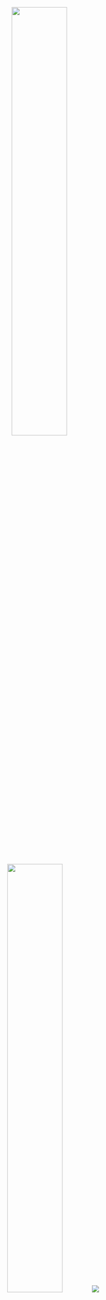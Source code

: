 <p align="center">
  <img height="50%" width="auto" src ="https://github-readme-stats.vercel.app/api?username=aaronbarra040998a&show_icons=true&count_private=true&theme=darcula&hide_border=true&hide=issues,contribs&bg_color=00000000">
  <img height="50%" width="auto" src="https://github-readme-stats.vercel.app/api/top-langs/?username=aaronbarra040998&layout=compact&hide_border=true&theme=darcula&bg_color=00000000&langs_count=6&hide=jupyter%20notebook,tex,php&exclude_repo=Pacman-AI&langs=js,ts,python,html,java,css">
<img src="https://github-readme-streak-stats.herokuapp.com?user=aaronbarra040998&theme=darcula&hide_border=true&background=FFFFFF00">

  <br>
  <br>

</p>

### Hi there 👋

